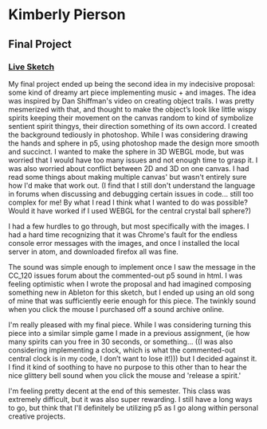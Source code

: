 # Kimberly Pierson
## Final Project

### [Live Sketch](https://mabonmoon.github.io/120-work/final-project/)

My final project ended up being the second idea in my indecisive proposal: some kind of dreamy art piece implementing music +  and images. The idea was inspired by Dan Shiffman's video on creating object trails. I was pretty mesmerized with that, and thought to make the object’s look like little wispy spirits keeping their movement on the canvas random to kind of symbolize sentient spirit thingys, their direction something of its own accord.  I created the background tediously in photoshop. While I was considering drawing the hands and sphere in p5, using photoshop made the design more smooth and succinct. I wanted to make the sphere in 3D WEBGL mode, but was worried that I would have too many issues and not enough time to grasp it. I was also worried about conflict between 2D and 3D on one canvas. I had read some things about making multiple canvas' but wasn't entirely sure how I'd make that work out. (I find that I still don't understand the language in forums when discussing and debugging certain issues in code... still too complex for me! By what I read I think what I wanted to do was possible? Would it have worked if I used WEBGL for the central crystal ball sphere?)

I had a few hurdles to go through, but most specifically with the images. I had a hard time recognizing that it was Chrome's fault for the endless console error messages with the images, and once I installed the local server in atom, and downloaded firefox all was fine.

The sound was simple enough to implement once I saw the message in the CC_120 issues forum about the commented-out p5 sound in html.  I was feeling optimistic when I wrote the proposal and had imagined composing something new in Ableton for this sketch, but I ended up using an old song of mine that was sufficiently eerie enough for this piece. The twinkly sound when you click the mouse I purchased off a sound archive online.

I'm really pleased with my final piece. While I was considering turning this piece into a similar simple game I made in a previous assignment, (ie how many spirits can you free in 30 seconds, or something... ((I was also considering implementing a clock, which is what the commented-out central clock is in my code, I don’t want to lose it!))) but I decided against it. I find it kind of soothing to have no purpose to this other than to hear the nice glittery bell sound when you click the mouse and 'release a spirit.'

I'm feeling pretty decent at the end of this semester. This class was extremely difficult, but it was also super rewarding. I still have a long ways to go, but think that I'll definitely be utilizing p5 as I go along within personal creative projects.

